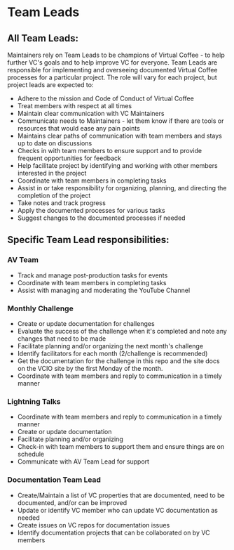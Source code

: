 # Team Leads

## All Team Leads:

Maintainers rely on Team Leads to be champions of Virtual Coffee - to help further VC's goals and to help improve VC for everyone. Team Leads are responsible for implementing and overseeing documented Virtual Coffee processes for a particular project. The role will vary for each project, but project leads are expected to:

- Adhere to the mission and Code of Conduct of Virtual Coffee
- Treat members with respect at all times
- Maintain clear communication with VC Maintainers
- Communicate needs to Maintainers - let them know if there are tools or resources that would ease any pain points
- Maintains clear paths of communication with team members and stays up to date on discussions
- Checks in with team members to ensure support and to provide frequent opportunities for feedback
- Help facilitate project by identifying and working with other members interested in the project
- Coordinate with team members in completing tasks 
- Assist in or take responsibility for organizing, planning, and directing the completion of the project
- Take notes and track progress
- Apply the documented processes for various tasks
- Suggest changes to the documented processes if needed


## Specific Team Lead responsibilities:

### AV Team

- Track and manage post-production tasks for events
- Coordinate with team members in completing tasks
- Assist with managing and moderating the YouTube Channel 


### Monthly Challenge

- Create or update documentation for challenges
- Evaluate the success of the challenge when it's completed and note any changes that need to be made
- Facilitate planning and/or organizing the next month's challenge
- Identify facilitators for each month (2/challenge is recommended)
- Get the documentation for the challenge in this repo and the site docs on the VCIO site by the first Monday of the month.
- Coordinate with team members and reply to communication in a timely manner

### Lightning Talks

- Coordinate with team members and reply to communication in a timely manner
- Create or update documentation
- Facilitate planning and/or organizing 
- Check-in with team members to support them and ensure things are on schedule
- Communicate with AV Team Lead for support

### Documentation Team Lead

- Create/Maintain a list of VC properties that are documented, need to be documented, and/or can be improved
- Update or identify VC member who can update VC documentation as needed
- Create issues on VC repos for documentation issues
- Identify documentation projects that can be collaborated on by VC members
